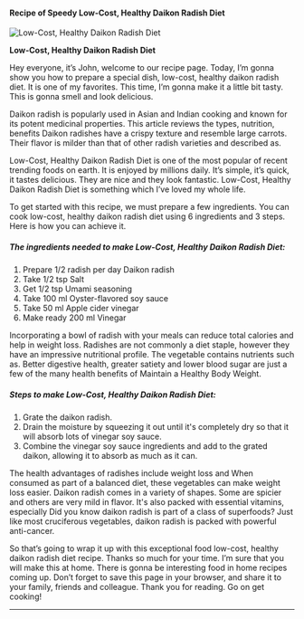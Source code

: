             

#### Recipe of Speedy Low-Cost, Healthy Daikon Radish Diet

![Low-Cost, Healthy Daikon Radish Diet](https://img-global.cpcdn.com/recipes/6013037656932352/751x532cq70/low-cost-healthy-daikon-radish-diet-recipe-main-photo.jpg)

**Low-Cost, Healthy Daikon Radish Diet**

Hey everyone, it’s John, welcome to our recipe page. Today, I’m gonna show you how to prepare a special dish, low-cost, healthy daikon radish diet. It is one of my favorites. This time, I’m gonna make it a little bit tasty. This is gonna smell and look delicious.

Daikon radish is popularly used in Asian and Indian cooking and known for its potent medicinal properties. This article reviews the types, nutrition, benefits Daikon radishes have a crispy texture and resemble large carrots. Their flavor is milder than that of other radish varieties and described as.

Low-Cost, Healthy Daikon Radish Diet is one of the most popular of recent trending foods on earth. It is enjoyed by millions daily. It’s simple, it’s quick, it tastes delicious. They are nice and they look fantastic. Low-Cost, Healthy Daikon Radish Diet is something which I’ve loved my whole life.

To get started with this recipe, we must prepare a few ingredients. You can cook low-cost, healthy daikon radish diet using 6 ingredients and 3 steps. Here is how you can achieve it.

##### The ingredients needed to make Low-Cost, Healthy Daikon Radish Diet:

1.  Prepare 1/2 radish per day Daikon radish
2.  Take 1/2 tsp Salt
3.  Get 1/2 tsp Umami seasoning
4.  Take 100 ml Oyster-flavored soy sauce
5.  Take 50 ml Apple cider vinegar
6.  Make ready 200 ml Vinegar

Incorporating a bowl of radish with your meals can reduce total calories and help in weight loss. Radishes are not commonly a diet staple, however they have an impressive nutritional profile. The vegetable contains nutrients such as. Better digestive health, greater satiety and lower blood sugar are just a few of the many health benefits of Maintain a Healthy Body Weight.

##### Steps to make Low-Cost, Healthy Daikon Radish Diet:

1.  Grate the daikon radish.
2.  Drain the moisture by squeezing it out until it's completely dry so that it will absorb lots of vinegar soy sauce.
3.  Combine the vinegar soy sauce ingredients and add to the grated daikon, allowing it to absorb as much as it can.

The health advantages of radishes include weight loss and When consumed as part of a balanced diet, these vegetables can make weight loss easier. Daikon radish comes in a variety of shapes. Some are spicier and others are very mild in flavor. It's also packed with essential vitamins, especially Did you know daikon radish is part of a class of superfoods? Just like most cruciferous vegetables, daikon radish is packed with powerful anti-cancer.

So that’s going to wrap it up with this exceptional food low-cost, healthy daikon radish diet recipe. Thanks so much for your time. I’m sure that you will make this at home. There is gonna be interesting food in home recipes coming up. Don’t forget to save this page in your browser, and share it to your family, friends and colleague. Thank you for reading. Go on get cooking!

* * *